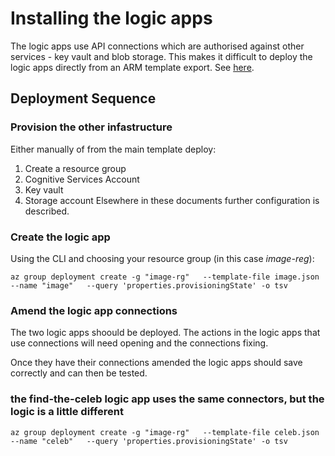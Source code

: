 # Installing the logic apps
The logic apps use API connections which are authorised against other services - key vault and blob storage. This makes it difficult to deploy the logic apps directly from an ARM template export. See [here](https://www.feval.ca/posts/logicapp-ci/).

## Deployment Sequence
### Provision the other infastructure
Either manually of from the main template deploy:
1. Create a resource group 
2. Cognitive Services Account
2. Key vault
3. Storage account
Elsewhere in these documents further configuration is described.

### Create the logic app
Using the CLI and choosing your resource group (in this case *image-reg*):
```
az group deployment create -g "image-rg"   --template-file image.json  --name "image"   --query 'properties.provisioningState' -o tsv
```

### Amend the logic app connections
The two logic apps shoould be deployed. The actions in the logic apps that use connections will need opening and the connections fixing. 

Once they have their connections amended the logic apps should save correctly and can then be tested.

### the find-the-celeb logic app uses the same connectors, but the logic is a little different
```
az group deployment create -g "image-rg"   --template-file celeb.json  --name "celeb"   --query 'properties.provisioningState' -o tsv
```

